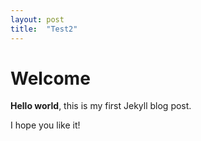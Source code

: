 ```yaml
---
layout: post
title:  "Test2"
---
```


# Welcome

**Hello world**, this is my first Jekyll blog post.

I hope you like it!